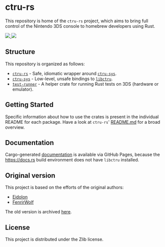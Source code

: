 # ctru-rs

This repository is home of the `ctru-rs` project, which aims to bring full control of the Nintendo 3DS console to homebrew developers using Rust.

<a href="https://discord.gg/FYNeZWxjcH">
  <img src="https://img.shields.io/badge/Discord-5865F2?style=for-the-badge&logo=discord&logoColor=white" />
</a>
<a href="https://rust3ds.github.io/ctru-rs/crates">
  <img src="https://img.shields.io/badge/Docs-black?style=for-the-badge&logo=rust&logoColor=#E57324" />
</a>

## Structure

This repository is organized as follows:

* [`ctru-rs`](./ctru-rs) - Safe, idiomatic wrapper around [`ctru-sys`](./ctru-sys).
* [`ctru-sys`](./ctru-sys) - Low-level, unsafe bindings to [`libctru`](https://github.com/devkitPro/libctru).
* [`test-runner`](./test-runner) - A helper crate for running Rust tests on 3DS (hardware or emulator).

## Getting Started

Specific information about how to use the crates is present in the individual README for each package.
Have a look at `ctru-rs`' [README.md](./ctru-rs/README.md) for a broad overview.

## Documentation

Cargo-generated [documentation](https://rust3ds.github.io/ctru-rs/crates) is available
via GitHub Pages, because the <https://docs.rs> build environment does not have `libctru`
installed.

## Original version

This project is based on the efforts of the original authors:

* [Eidolon](https://github.com/HybridEidolon)
* [FenrirWolf](https://github.com/FenrirWolf)

The old version is archived [here](https://github.com/rust3ds/ctru-rs-old).

## License

This project is distributed under the Zlib license.
